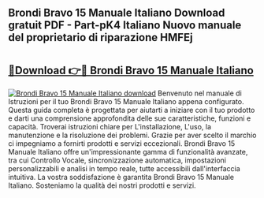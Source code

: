 ## Brondi Bravo 15 Manuale Italiano Download gratuit PDF - Part-pK4 Italiano Nuovo manuale del proprietario di riparazione HMFEj

# <h2><a href="http://dfgiu7.blite.top/?on=Brondi+Bravo+15+Manuale+Italiano">🔗Download 👉🔴 Brondi Bravo 15 Manuale Italiano</a></h2>

[![Brondi Bravo 15 Manuale Italiano download](https://i.imgur.com/lujVjoI.png)](http://dfgiu7.blite.top/?on=Brondi+Bravo+15+Manuale+Italiano)
Benvenuto nel manuale di Istruzioni per il tuo Brondi Bravo 15 Manuale Italiano appena configurato. Questa guida completa è progettata per aiutarti a iniziare con il tuo prodotto e darti una comprensione approfondita delle sue caratteristiche, funzioni e capacità. Troverai istruzioni chiare per L'installazione, L'uso, la manutenzione e la risoluzione dei problemi. Grazie per aver scelto il marchio ci impegniamo a fornirti prodotti e servizi eccezionali. Brondi Bravo 15 Manuale Italiano offre un'impressionante gamma di funzionalità avanzate, tra cui Controllo Vocale, sincronizzazione automatica, impostazioni personalizzabili e analisi in tempo reale, tutte accessibili dall'interfaccia intuitiva. La vostra soddisfazione è garantita Brondi Bravo 15 Manuale Italiano. Sosteniamo la qualità dei nostri prodotti e servizi.
